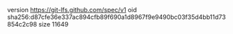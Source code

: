 version https://git-lfs.github.com/spec/v1
oid sha256:d87cfe36e337ac894cfb89f690a1d8967f9e9490bc03f35d4bb11d73854c2c98
size 11649
